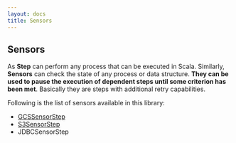 ```yaml
---
layout: docs
title: Sensors
---
```


## Sensors

As **Step** can perform any process that can be executed in Scala. Similarly, **Sensors** can check the state of any process or data structure.
**They can be used to pause the execution of dependent steps until some criterion has been met**. Basically they are steps with additional retry capabilities.

Following is the list of sensors available in this library:
- [GCSSensorStep](https://tharwaninitin.github.io/etlflow/site/docs/gcssensor.html) 
- [S3SensorStep](https://tharwaninitin.github.io/etlflow/site/docs/s3sensor.html)
- JDBCSensorStep    